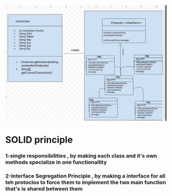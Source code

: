 ![Screenshot](classdiagram2.jpg)

<h1> SOLID principle</h1>
<h3>1-single responsibilities , by making each class and it's own methods specialize in one functionallity</h3>
<h3>2-Interface Segregation Principle , by making a interface for all teh protoclos to force them to implement the two main function that's is shared between them </h3>
